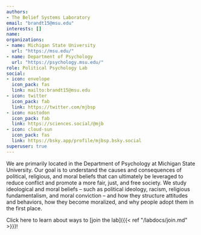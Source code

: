 ```yaml
---
authors:
- The Belief Systems Laboratory
email: "brandt15@msu.edu"
interests: []
name:
organizations:
- name: Michigan State University
  url: "https://msu.edu/"
- name: Department of Psychology
  url: "https://psychology.msu.edu/"
role: Political Psychology Lab
social:
- icon: envelope
  icon_pack: fas
  link: mailto:brandt15@msu.edu
- icon: twitter
  icon_pack: fab
  link: https://twitter.com/mjbsp
- icon: mastodon
  icon_pack: fab
  link: https://sciences.social/@mjb
- icon: cloud-sun
  icon_pack: fas
  link: https://bsky.app/profile/mjbsp.bsky.social
superuser: true
---
```


We are primarily located in the Department of Psychology at Michigan State University. Our goal is to understand the causes and consequences of political, religious, and moral beliefs that can ultimately be leveraged to reduce conflict and promote a more fair, just, and free society. We study ideological and moral beliefs – such as political ideology, racism, religious fundamentalism, and moral conviction – and how they structure attitudes and behaviors, how they become moralized, and why people adopt them in the first place.

Click here to learn about ways to [join the lab]({{< ref "/labdocs/join.md" >}})! <a rel="me" href="https://sciences.social/@mjb" style=”display:none”></a>
